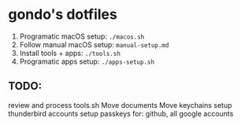 # gondo's dotfiles

1. Programatic macOS setup: `./macos.sh`
2. Follow manual macOS setup: `manual-setup.md`
3. Install tools + apps: `./tools.sh`
4. Programatic apps setup: `./apps-setup.sh`


## TODO:

review and process tools.sh
Move documents
Move keychains
setup thunderbird accounts
setup passkeys for: github, all google accounts

